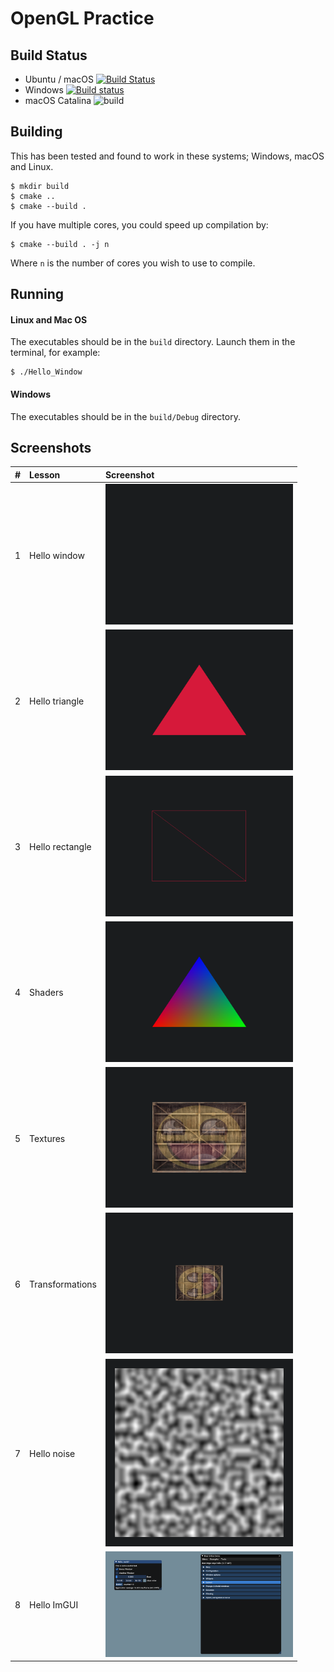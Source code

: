 # OpenGL Practice
## Build Status
- Ubuntu / macOS [![Build Status](https://travis-ci.com/c3n7/opengl-practice.svg?branch=master)](https://travis-ci.com/c3n7/opengl-practice)
- Windows [![Build status](https://ci.appveyor.com/api/projects/status/nlw5iqqhqeikuqlu?svg=true)](https://ci.appveyor.com/project/c3n7/opengl-practice)
- macOS Catalina ![build](https://github.com/c3n7/opengl-practice/workflows/build/badge.svg)

## Building
This has been tested and found to work in these systems; Windows, macOS and Linux.
```shell
$ mkdir build
$ cmake ..
$ cmake --build .
```
If you have multiple cores, you could speed up compilation by:
```shell
$ cmake --build . -j n
```
Where `n` is the number of cores you wish to use to compile. 

## Running
#### Linux and Mac OS
The executables should be in the `build` directory. Launch them in the terminal, for example:
```shell
$ ./Hello_Window
```

#### Windows
The executables should be in the `build/Debug` directory. 

## Screenshots
| #  | Lesson                        | Screenshot                                                              |
| :- | :---------------------------- | :---------------------------------------------------------------------- |
|  1 | Hello window                  | <img src="resources/screenshots/hello-window.png" width="300">          |
|  2 | Hello triangle                | <img src="resources/screenshots/hello-triangle.png" width="300">        |
|  3 | Hello rectangle               | <img src="resources/screenshots/hello-rectangle.png" width="300">       |
|  4 | Shaders                       | <img src="resources/screenshots/shaders.png" width="300">               |
|  5 | Textures                      | <img src="resources/screenshots/textures.png" width="300">              |
|  6 | Transformations               | <img src="resources/screenshots/transformations.png" width="300">       |
|  7 | Hello noise                   | <img src="resources/screenshots/hello-noise.png" width="300">           |
|  8 | Hello ImGUI                   | <img src="resources/screenshots/hello-imgui.png" width="300">           |
